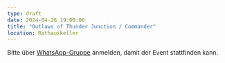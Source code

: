```yaml
---
type: draft
date: 2024-04-26 19:00:00
title: "Outlaws of Thunder Junction / Commander"
location: Rathauskeller
---
```


Bitte über [WhatsApp-Gruppe](https://chat.whatsapp.com/HQ7IINFrZB63esDNRqsIUw) anmelden, damit der Event stattfinden kann.